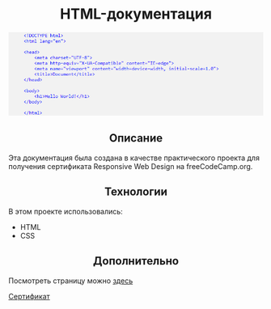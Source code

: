 <h1 align="center">HTML-документация</h1>

![HTML-документация](readme-img.png)

<h2 align="center">Описание</h2>

Эта документация была создана в качестве практического проекта для получения сертификата 
Responsive Web Design на freeCodeCamp.org.

<h2 align="center">Технологии</h2>

В этом проекте использовались: 
* HTML
* CSS

<h2 align="center">Дополнительно</h2>

Посмотреть страницу можно [здесь](https://natalielinen.github.io/html-documentation/)

[Сертификат](https://www.freecodecamp.org/certification/natalielinen/responsive-web-design)
